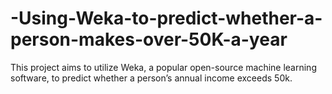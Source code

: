 # -Using-Weka-to-predict-whether-a-person-makes-over-50K-a-year
This project aims to utilize Weka, a popular open-source machine learning software, to predict whether a person’s annual income exceeds 50k.
